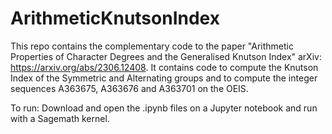 # ArithmeticKnutsonIndex
This repo contains the complementary code to the paper "Arithmetic Properties of Character Degrees and the Generalised Knutson Index" arXiv: https://arxiv.org/abs/2306.12408. It contains code to compute the Knutson Index of the Symmetric and Alternating groups and to compute the integer sequences A363675, A363676 and A363701 on the OEIS.

To run: Download and open the .ipynb files on a Jupyter notebook and run with a Sagemath kernel.
